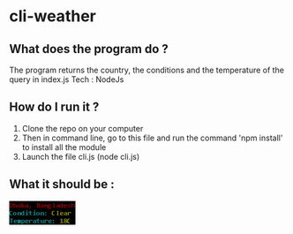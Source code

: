 # cli-weather


## What does the program do ?

The program returns the country, the conditions and the temperature of the query in index.js
Tech : NodeJs

## How do I run it ?

1. Clone the repo on your computer
2. Then in command line, go to this file and run the command 'npm install' to install all the module
3. Launch the file cli.js (node cli.js)  

## What it should be :

![Alt text](Capture.PNG?raw=true)
